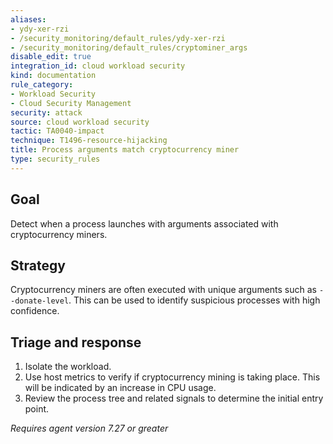 ```yaml
---
aliases:
- ydy-xer-rzi
- /security_monitoring/default_rules/ydy-xer-rzi
- /security_monitoring/default_rules/cryptominer_args
disable_edit: true
integration_id: cloud workload security
kind: documentation
rule_category:
- Workload Security
- Cloud Security Management
security: attack
source: cloud workload security
tactic: TA0040-impact
technique: T1496-resource-hijacking
title: Process arguments match cryptocurrency miner
type: security_rules
---
```


## Goal

Detect when a process launches with arguments associated with cryptocurrency miners.

## Strategy

Cryptocurrency miners are often executed with unique arguments such as `--donate-level`. This can be used to identify suspicious processes with high confidence.

## Triage and response

1. Isolate the workload.
2. Use host metrics to verify if cryptocurrency mining is taking place. This will be indicated by an increase in CPU usage.
3. Review the process tree and related signals to determine the initial entry point.

*Requires agent version 7.27 or greater*
